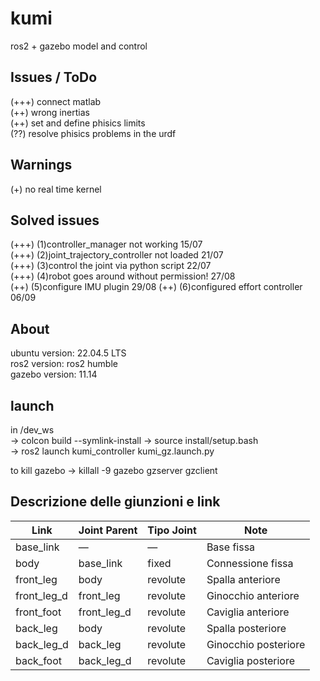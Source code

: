 # kumi
ros2 + gazebo model and control


## Issues / ToDo
(+++) connect matlab  
(++)  wrong inertias  
(++)  set and define phisics limits  
(??)  resolve phisics problems in the urdf   

 

## Warnings
(+) no real time kernel

## Solved issues
(+++) (1)controller_manager not working             15/07    
(+++) (2)joint_trajectory_controller not loaded     21/07  
(+++) (3)control the joint via python script        22/07  
(+++) (4)robot goes around without permission!      27/08  
(++)  (5)configure IMU plugin                       29/08 
(++)  (6)configured effort controller               06/09

## About
ubuntu version: 22.04.5 LTS  
ros2 version: ros2 humble  
gazebo version: 11.14

## launch
in /dev_ws  
-> colcon build --symlink-install 
-> source install/setup.bash  
-> ros2 launch kumi_controller kumi_gz.launch.py

to kill gazebo
-> killall -9 gazebo gzserver gzclient


## Descrizione delle giunzioni e link

| Link         | Joint Parent     | Tipo Joint | Note                    |
|--------------|------------------|------------|-------------------------|
| base_link    | —                | —          | Base fissa              |
| body         | base_link        | fixed      | Connessione fissa       |
| front_leg    | body             | revolute   | Spalla anteriore        |
| front_leg_d  | front_leg        | revolute   | Ginocchio anteriore     |
| front_foot   | front_leg_d      | revolute   | Caviglia anteriore      |
| back_leg     | body             | revolute   | Spalla posteriore       |
| back_leg_d   | back_leg         | revolute   | Ginocchio posteriore    |
| back_foot    | back_leg_d       | revolute   | Caviglia posteriore     |  